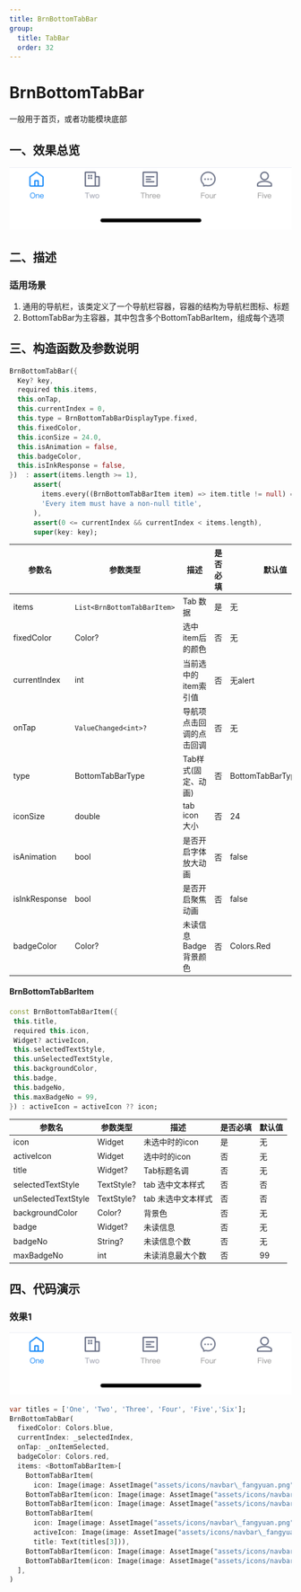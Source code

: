 ```yaml
---
title: BrnBottomTabBar
group:
  title: TabBar
  order: 32
---
```



# BrnBottomTabBar

一般用于首页，或者功能模块底部

## 一、效果总览

<img src="./img/BrnBottomTabBar.png" style="zoom:50%;" />

## 二、描述
### 适用场景

1. 通用的导航栏，该类定义了一个导航栏容器，容器的结构为导航栏图标、标题
2. BottomTabBar为主容器，其中包含多个BottomTabBarItem，组成每个选项

## 三、构造函数及参数说明


```dart
BrnBottomTabBar({
  Key? key,
  required this.items,
  this.onTap,
  this.currentIndex = 0,
  this.type = BrnBottomTabBarDisplayType.fixed,
  this.fixedColor,
  this.iconSize = 24.0,
  this.isAnimation = false,
  this.badgeColor,
  this.isInkResponse = false,
})  : assert(items.length >= 1),
      assert(
        items.every((BrnBottomTabBarItem item) => item.title != null) == true,
        'Every item must have a non-null title',
      ),
      assert(0 <= currentIndex && currentIndex < items.length),
      super(key: key);
```


| **参数名** | **参数类型** | **描述** | **是否必填** | **默认值** |
| --- | --- | --- | --- | --- |
| items | `List<BrnBottomTabBarItem>` | Tab 数据 |  是 | 无 |
| fixedColor | Color? | 选中item后的颜色 | 否 | 无 |
| currentIndex | int | 当前选中的item索引值 | 否 | 无alert |
| onTap | `ValueChanged<int>?` | 导航项点击回调的点击回调 | 否 | 无 |
| type | BottomTabBarType | Tab样式(固定、动画) | 否 | BottomTabBarType.fixed |
| iconSize | double | tab icon 大小 | 否 | 24 |
| isAnimation | bool | 是否开启字体放大动画 | 否 | false |
| isInkResponse | bool | 是否开启聚焦动画 | 否 | false |
| badgeColor | Color? | 未读信息Badge背景颜色 | 否 | Colors.Red |

#### BrnBottomTabBarItem

```dart
const BrnBottomTabBarItem({
 this.title,
 required this.icon,
 Widget? activeIcon,
 this.selectedTextStyle,
 this.unSelectedTextStyle,
 this.backgroundColor,
 this.badge,
 this.badgeNo,
 this.maxBadgeNo = 99,
}) : activeIcon = activeIcon ?? icon;
```



| **参数名** | **参数类型** | **描述** | **是否必填** | **默认值** |
| --- | --- | --- | --- | --- |
| icon | Widget | 未选中时的icon | 是 | 无 |
| activeIcon | Widget | 选中时的icon | 否 | 无 |
| title | Widget? | Tab标题名调 | 否 | 无 |
| selectedTextStyle | TextStyle? | tab 选中文本样式 | 否 | 否 |
| unSelectedTextStyle | TextStyle? | tab 未选中文本样式 | 否 | 否 |
| backgroundColor | Color? | 背景色 | 否 | 无 |
| badge | Widget? | 未读信息 | 否 | 无 |
| badgeNo | String? | 未读信息个数 | 否 | 无 |
| maxBadgeNo | int | 未读消息最大个数 | 否 | 99 |



## 四、代码演示

### 效果1

<img src="./img/BrnBottomTabBar.png" style="zoom:50%;" />



```dart
var titles = ['One', 'Two', 'Three', 'Four', 'Five','Six'];  
BrnBottomTabBar(  
  fixedColor: Colors.blue,  
  currentIndex: _selectedIndex,  
  onTap: _onItemSelected,  
  badgeColor: Colors.red,  
  items: <BottomTabBarItem>[  
    BottomTabBarItem(  
      icon: Image(image: AssetImage("assets/icons/navbar\_fangyuan.png")),activeIcon: Image(image: AssetImage("assets/icons/navbar\_fangyuan.png")), title: Text(titles[0])),  
    BottomTabBarItem(icon: Image(image: AssetImage("assets/icons/navbar\_fangyuan.png")), title: Text(titles[1])),  
    BottomTabBarItem(icon: Image(image: AssetImage("assets/icons/navbar\_fangyuan.png")), title: Text(titles[2])),  
    BottomTabBarItem(  
      icon: Image(image: AssetImage("assets/icons/navbar\_fangyuan.png")),  
      activeIcon: Image(image: AssetImage("assets/icons/navbar\_fangyuan.png")),  
      title: Text(titles[3])),  
    BottomTabBarItem(icon: Image(image: AssetImage("assets/icons/navbar\_fangyuan.png")), title: Text(titles[4])),  
    BottomTabBarItem(icon: Image(image: AssetImage("assets/icons/navbar\_fangyuan.png")), title: Text(titles[5])),  
  ],  
)
```
